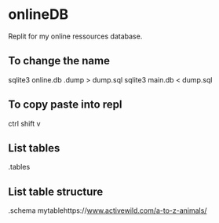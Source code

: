 # onlineDB

Replit for my online ressources database.

## To change the name
sqlite3 online.db .dump > dump.sql
sqlite3 main.db < dump.sql

## To copy paste into repl
ctrl shift v

## List tables
.tables 

## List table structure
.schema mytablehttps://www.activewild.com/a-to-z-animals/